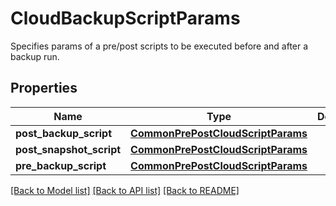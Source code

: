 # CloudBackupScriptParams

Specifies params of a pre/post scripts to be executed before and after a backup run.

## Properties
Name | Type | Description | Notes
------------ | ------------- | ------------- | -------------
**post_backup_script** | [**CommonPrePostCloudScriptParams**](CommonPrePostCloudScriptParams.md) |  | [optional] 
**post_snapshot_script** | [**CommonPrePostCloudScriptParams**](CommonPrePostCloudScriptParams.md) |  | [optional] 
**pre_backup_script** | [**CommonPrePostCloudScriptParams**](CommonPrePostCloudScriptParams.md) |  | [optional] 

[[Back to Model list]](../README.md#documentation-for-models) [[Back to API list]](../README.md#documentation-for-api-endpoints) [[Back to README]](../README.md)


